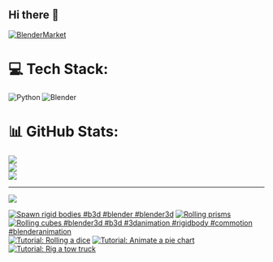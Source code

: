 ## Hi there 👋

<!--
**luckychris/luckychris** is a ✨ _special_ ✨ repository because its `README.md` (this file) appears on your GitHub profile.

Here are some ideas to get you started:

- 🔭 I’m currently working on ...
- 🌱 I’m currently learning ...
- 👯 I’m looking to collaborate on ...
- 🤔 I’m looking for help with ...
- 💬 Ask me about ...
- 📫 How to reach me: https://www.instagram.com/blender.fun/
- 😄 Pronouns: ...
- ⚡ Fun fact: ...
-->


[![BlenderMarket](https://assets.superhivemarket.com/site_assets/blendermarketlogo.png)](https://blendermarket.com/creators/blenderfun)

# 💻 Tech Stack:
![Python](https://img.shields.io/badge/python-3670A0?style=for-the-badge&logo=python&logoColor=ffdd54) ![Blender](https://img.shields.io/badge/blender-%23F5792A.svg?style=for-the-badge&logo=blender&logoColor=white)
# 📊 GitHub Stats:
![](https://github-readme-stats.vercel.app/api?username=luckychris&theme=great-gatsby&hide_border=false&include_all_commits=false&count_private=false)<br/>
![](https://github-readme-streak-stats.herokuapp.com/?user=luckychris&theme=great-gatsby&hide_border=false)<br/>
![](https://github-readme-stats.vercel.app/api/top-langs/?username=luckychris&theme=great-gatsby&hide_border=false&include_all_commits=false&count_private=false&layout=compact)

---
[![](https://visitcount.itsvg.in/api?id=luckychris&icon=0&color=0)](https://visitcount.itsvg.in)

<!-- Proudly created with GPRM ( https://gprm.itsvg.in ) -->

<!-- BEGIN YOUTUBE-CARDS -->
[![Spawn rigid bodies  #b3d #blender #blender3d](https://ytcards.demolab.com/?id=YbpxvL204Qw&title=Spawn+rigid+bodies++%23b3d+%23blender+%23blender3d&lang=en&timestamp=1743593218&background_color=%230d1117&title_color=%23ffffff&stats_color=%23dedede&max_title_lines=1&width=250&border_radius=5 "Spawn rigid bodies  #b3d #blender #blender3d")](https://www.youtube.com/watch?v=YbpxvL204Qw)
[![Rolling prisms](https://ytcards.demolab.com/?id=Gpje3IrvRGY&title=Rolling+prisms&lang=en&timestamp=1741938995&background_color=%230d1117&title_color=%23ffffff&stats_color=%23dedede&max_title_lines=1&width=250&border_radius=5 "Rolling prisms")](https://www.youtube.com/watch?v=Gpje3IrvRGY)
[![Rolling cubes #blender3d #b3d #3danimation #rigidbody #commotion #blenderanimation](https://ytcards.demolab.com/?id=z2lb4ArCsmQ&title=Rolling+cubes+%23blender3d+%23b3d+%233danimation+%23rigidbody+%23commotion+%23blenderanimation&lang=en&timestamp=1741862029&background_color=%230d1117&title_color=%23ffffff&stats_color=%23dedede&max_title_lines=1&width=250&border_radius=5 "Rolling cubes #blender3d #b3d #3danimation #rigidbody #commotion #blenderanimation")](https://www.youtube.com/watch?v=z2lb4ArCsmQ)
[![Tutorial: Rolling a dice](https://ytcards.demolab.com/?id=YewM9NQr65g&title=Tutorial%3A+Rolling+a+dice&lang=en&timestamp=1741688769&background_color=%230d1117&title_color=%23ffffff&stats_color=%23dedede&max_title_lines=1&width=250&border_radius=5 "Tutorial: Rolling a dice")](https://www.youtube.com/watch?v=YewM9NQr65g)
[![Tutorial: Animate a pie chart](https://ytcards.demolab.com/?id=0MbuymXyxYo&title=Tutorial%3A+Animate+a+pie+chart&lang=en&timestamp=1741606194&background_color=%230d1117&title_color=%23ffffff&stats_color=%23dedede&max_title_lines=1&width=250&border_radius=5 "Tutorial: Animate a pie chart")](https://www.youtube.com/watch?v=0MbuymXyxYo)
[![Tutorial: Rig a tow truck](https://ytcards.demolab.com/?id=ZppuO58odG4&title=Tutorial%3A+Rig+a+tow+truck&lang=en&timestamp=1741452849&background_color=%230d1117&title_color=%23ffffff&stats_color=%23dedede&max_title_lines=1&width=250&border_radius=5 "Tutorial: Rig a tow truck")](https://www.youtube.com/watch?v=ZppuO58odG4)
<!-- END YOUTUBE-CARDS -->

